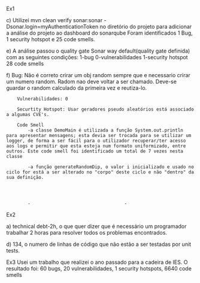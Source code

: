 

Ex1
  
  c) Utilizei mvn clean verify sonar:sonar -Dsonar.login=myAuthenticationToken no diretório do projeto para adicionar a análise do projeto ao dashboard do sonarqube
     Foram identificados 1 Bug, 1 security hotspot e 25 code smells.

  e)
     A análise passou o quality gate Sonar way default(quality gate definida) com as seguintes condições:
		1-bug
		0-vulnerabilidades
		1-security hotspot
		28 code smells
     

  f)
		Bug: Não é correto crirar um obj random sempre que e necessario crirar um numero random. Radom nao deve voltar a ser chamado. Deve-se guardar o random calculado da primeira vez e reutiza-lo.

		Vulnerabilidades: 0

		Securtity Hotspot: Usar geradores pseudo aleatórios está associado a algumas CVE's.

		Code Smell
			-a classe DemoMain é utilizada a função System.out.println para apresentar mensagens; esta devia ser trocada para se utilizar um logger, de forma a ser fácil para o utilizador recuperar/ter acesso aos logs e permitir que esta esteja num formato uniformizado, entre outros. Este code smell foi identificado um total de 7 vezes nesta classe	

			-a função generateRandomDip, o valor i inicializado e usado no ciclo for está a ser alterado no "corpo" deste ciclo e não "dentro" da sua definição. 



	
	 		-									-
	
	

Ex2

  a) technical debt-2h, o que quer dizer que é  necessário um programador trabalhar 2 horas para resolver todos os problemas encontrados.

  d) 134, o numero de linhas de código que não estão a ser testadas por unit tests.			

Ex3
Usei um trabalho que realizei o ano passado para a cadeira de IES. O resultado foi:
	60 bugs, 
	20 vulnerabilidades, 
	1 security hotspots, 
	6640 code smells 
